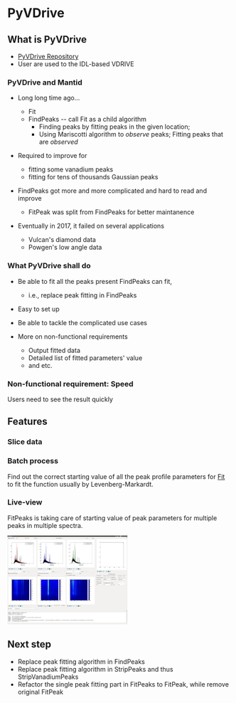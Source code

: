 # PyVDrive

## What is PyVDrive

* [PyVDrive Repository](http://docs.mantidproject.org/nightly/algorithms/Fit-v1.html)
* User are used to the IDL-based VDRIVE

### PyVDrive and Mantid

* Long long time ago...
  * Fit
  * FindPeaks -- call Fit as a child algorithm
    * Finding peaks by fitting peaks in the given location;
    * Using Mariscotti algorithm to *observe* peaks; Fitting peaks that are *observed*
    
* Required to improve for
  * fitting some vanadium peaks
  * fitting for tens of thousands Gaussian peaks
  
* FindPeaks got more and more complicated and hard to read and improve
  * FitPeak was split from FindPeaks for better maintanence
  
* Eventually in 2017, it failed on several applications
  * Vulcan's diamond data
  * Powgen's low angle data
 
### What PyVDrive shall do

* Be able to fit all the peaks present FindPeaks can fit,

  * i.e., replace peak fitting in FindPeaks

* Easy to set up

* Be able to tackle the complicated use cases

* More on non-functional requirements

  * Output fitted data
  * Detailed list of fitted parameters' value
  * and etc.
  
### Non-functional requirement: Speed

Users need to see the result quickly
  
## Features

### Slice data

### Batch process

Find out the correct starting value of all the peak profile parameters for [Fit](http://docs.mantidproject.org/nightly/algorithms/Fit-v1.html) to fit the function usually by Levenberg-Markardt.

### Live-view

FitPeaks is taking care of starting value of peak parameters for multiple peaks in multiple spectra.

<img src="vdrive_live.png" width=270 height=200/>

## Next step

* Replace peak fitting algorithm in FindPeaks
* Replace peak fitting algorithm in StripPeaks and thus StripVanadiumPeaks
* Refactor the single peak fitting part in FitPeaks to FitPeak, while remove original FitPeak
  



